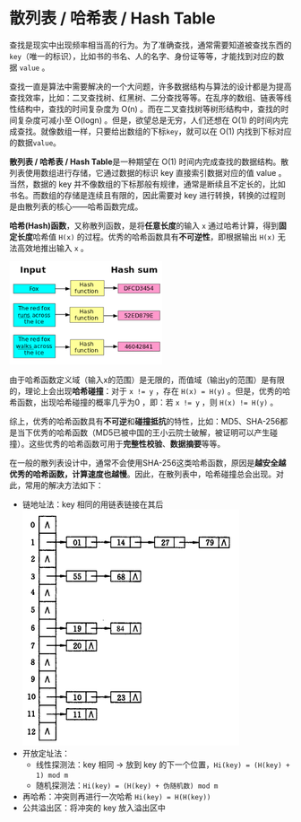 # 散列表 / 哈希表 / Hash Table

查找是现实中出现频率相当高的行为。为了准确查找，通常需要知道被查找东西的`key`（唯一的标识），比如书的书名、人的名字、身份证等等，才能找到对应的数据 `value` 。

查找一直是算法中需要解决的一个大问题，许多数据结构与算法的设计都是为提高查找效率，比如：二叉查找树、红黑树、二分查找等等。在乱序的数组、链表等线性结构中，查找的时间复杂度为 O(n) 。而在二叉查找树等树形结构中，查找的时间复杂度可减小至 O(logn) 。但是，欲望总是无穷，人们还想在 O(1) 的时间内完成查找。就像数组一样，只要给出数组的下标`key`，就可以在 O(1) 内找到下标对应的数据`value`。

**散列表 / 哈希表 / Hash Table**是一种期望在 O(1) 时间内完成查找的数据结构。散列表使用数组进行存储，它通过数据的标识 key 直接索引数据对应的值 value 。当然，数据的 key 并不像数组的下标那般有规律，通常是断续且不定长的，比如书名。而数组的存储是连续且有限的，因此需要对 key 进行转换，转换的过程则是由散列表的核心——哈希函数完成。

**哈希(Hash)函数**，又称散列函数，是将**任意长度**的输入 `x` 通过哈希计算，得到**固定长度**哈希值 `H(x)` 的过程。优秀的哈希函数具有**不可逆性**，即根据输出 `H(x)` 无法高效地推出输入 `x` 。

![1](img/散列表2.png)

由于哈希函数定义域（输入x的范围）是无限的，而值域（输出y的范围）是有限的，理论上会出现**哈希碰撞**：对于 `x != y` ，存在 `H(x) = H(y)` 。但是，优秀的哈希函数，出现哈希碰撞的概率几乎为0 ，即：若 `x != y` ，则 `H(x) != H(y)` 。

综上，优秀的哈希函数具有**不可逆**和**碰撞抵抗**的特性，比如：MD5、SHA-256都是当下优秀的哈希函数（MD5已被中国的王小云院士破解，被证明可以产生碰撞）。这些优秀的哈希函数可用于**完整性校验**、**数据摘要**等等。

在一般的散列表设计中，通常不会使用SHA-256这类哈希函数，原因是**越安全越优秀的哈希函数，计算速度也越慢**。因此，在散列表中，哈希碰撞总会出现。对此，常用的解决方法如下：

- 链地址法：key 相同的用链表链接在其后
  ![1](img/散列表1.png)
- 开放定址法：
  - 线性探测法：key 相同 -> 放到 key 的下一个位置，`Hi(key) = (H(key) + 1) mod m`
  - 随机探测法：`Hi(key) = (H(key) + 伪随机数) mod m`
- 再哈希：冲突则再进行一次哈希 `Hi(key) = H(H(key))`
- 公共溢出区：将冲突的 key 放入溢出区中
